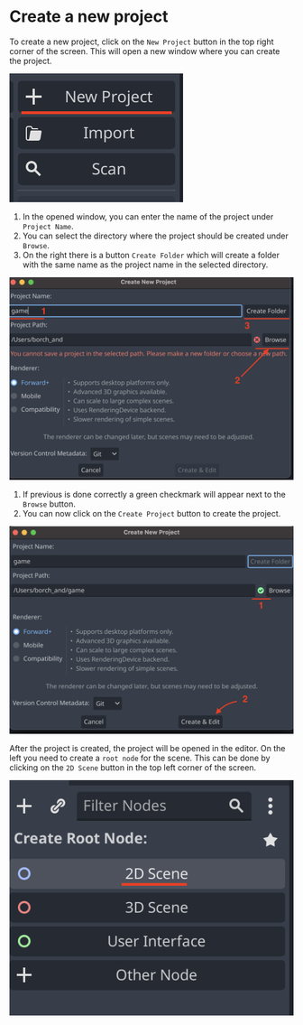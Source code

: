 # Create a new project


To create a new project, click on the `New Project` button in the top right corner of the screen. This will open a new window where you can create the project.

![](./Img/openProject/new_project.png)

1. In the opened window, you can enter the name of the project under `Project Name`.
1. You can select the directory where the project should be created under `Browse`.
1. On the right there is a button `Create Folder` which will create a folder with the same name as the project name in the selected directory.

![](./Img/openProject/create_folder.png)

1. If previous is done correctly a green checkmark will appear next to the `Browse` button.
1. You can now click on the `Create Project` button to create the project.

![](./Img/openProject/create_project.png)

After the project is created, the project will be opened in the editor.
On the left you need to create a `root node` for the scene. This can be done by clicking on the `2D Scene` button in the top left corner of the screen.

![](./Img/openProject/2d_scene.png)